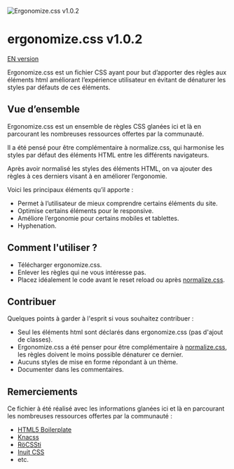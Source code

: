 ![Ergonomize.css v1.0.2](http://effeiloweb.fr/ergonomize.css/ergonomizecss.png)

# ergonomize.css v1.0.2

[EN version](https://github.com/Effeilo/ergonomize.css/)

Ergonomize.css est un fichier CSS ayant pour but d’apporter des règles aux éléments html améliorant l’expérience utilisateur en évitant de dénaturer les styles par défauts de ces éléments.

## Vue d’ensemble

Ergonomize.css est un ensemble de règles CSS glanées ici et là en parcourant les nombreuses ressources offertes par la communauté.

Il a été pensé pour être complémentaire à normalize.css, qui harmonise les styles par défaut des éléments HTML entre les différents navigateurs.

Après avoir normalisé les styles des éléments HTML, on va ajouter des règles à ces derniers visant à en améliorer l’ergonomie.

Voici les principaux éléments qu’il apporte :

* Permet à l’utilisateur de mieux comprendre certains éléments du site.
* Optimise certains éléments pour le responsive.
* Améliore l’ergonomie pour certains mobiles et tablettes.
* Hyphenation.

## Comment l'utiliser ?

* Télécharger ergonomize.css.
* Enlever les règles qui ne vous intéresse pas.
* Placez idéalement le code avant le reset reload ou après [normalize.css](http://necolas.github.io/normalize.css/).

## Contribuer

Quelques points à garder à l'esprit si vous souhaitez contribuer :

* Seul les éléments html sont déclarés dans ergonomize.css (pas d'ajout de classes).
* Ergonomize.css a été penser pour être complémentaire à [normalize.css](http://necolas.github.io/normalize.css/), les règles doivent le moins possible dénaturer ce dernier.
* Aucuns styles de mise en forme répondant à un thème.
* Documenter dans les commentaires.

## Remerciements

Ce fichier à été réalisé avec les informations glanées ici et là en parcourant les nombreuses ressources offertes par la communauté :

* [HTML5 Boilerplate](https://html5boilerplate.com/)
* [Knacss](http://www.knacss.com/)
* [RöCSSti](http://rocssti.net/)
* [Inuit CSS](https://github.com/inuitcss)
* etc.
